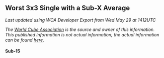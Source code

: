 ## Worst 3x3 Single with a Sub-X Average

*Last updated using WCA Developer Export from Wed May 29 at 1412UTC*

*The [World Cube Association](https://www.worldcubeassociation.org) is the source and owner of this information. This published information is not actual information, the actual information can be found [here](https://www.worldcubeassociation.org/results).*

#### Sub-15

